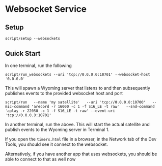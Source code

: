 # Websocket Service

## Setup

```shell
script/setup --websockets
```

## Quick Start

In one terminal, run the following

```shell
script/run_websockets --uri 'tcp://0.0.0.0:10701' --websocket-host '0.0.0.0'
```

This will spawn a Wyoming server that listens to and then subsequently publishes events to the provided websocket host and port

```shell
script/run   --name 'my satellite'   --uri 'tcp://0.0.0.0:10700'   --mic-command 'arecord -r 16000 -c 1 -f S16_LE -t raw'   --snd-command 'aplay -r 22050 -c 1 -f S16_LE -t raw' --event-uri 'tcp://0.0.0.0:10701'
```

In another terminal, run the above. This will start the actual satellite and publish events to the Wyoming server in Terminal 1.

If you open the `timers.html` file in a browser, in the Network tab of the Dev Tools, you should see it connect to the websocket.

Alternatively, if you have another app that uses websockets, you should be able to connect to that as well now